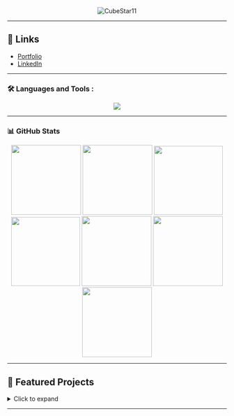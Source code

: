 <div id="header" align="center">
  <img src="https://komarev.com/ghpvc/?username=CubeStar1&style=flat-square&color=blue" alt="CubeStar11"/>
</div>

---

## 🔗 Links
- [Portfolio](https://avinash.thecubestar.com/)
- [LinkedIn](https://in.linkedin.com/in/avinash-anish-2509b22a8)

---

### 🛠️ Languages and Tools :
<p align="center">
  <a href="https://skillicons.dev">
    <img src="https://skillicons.dev/icons?i=python,c,js,ts,html,css,nextjs,react,svelte,supabase,arduino,git" />
  </a>
</p>

---

### 📊 GitHub Stats
<div align="center">
  <img height="160em" src="http://github-readme-streak-stats.herokuapp.com?user=CubeStar1&theme=dark&background=000000"/>
  <img height="160em" src="https://github-readme-stats.vercel.app/api/?username=CubeStar1&count_private=true&theme=tokyonight&showicons=true"/>
  <img height="158em" src="https://github-profile-summary-cards.vercel.app/api/cards/profile-details?username=CubeStar1&theme=radical">
  <img height="158em" src="https://github-profile-summary-cards.vercel.app/api/cards/stats?username=CubeStar1&theme=radical">
  <img height="160em" src="https://github-profile-summary-cards.vercel.app/api/cards/repos-per-language?username=CubeStar1&theme=radical">
  <img height="160em" src="https://github-profile-summary-cards.vercel.app/api/cards/most-commit-language?username=CubeStar1&theme=radical">
  <img height="160em" src="https://github-profile-summary-cards.vercel.app/api/cards/productive-time?username=CubeStar1&theme=radical&utcOffset=8">
</div>

---

## 📌 Featured Projects
<details>
  <summary>Click to expand </summary>

| Project | Description | Tech Stack | Links |
|---------|-------------|------------|-------|
| Virtual Memory Dashboard | Real-time memory monitoring dashboard with system-wide insights, memory fragmentation analysis, and interactive visualizations | Next.js, TypeScript, TailwindCSS, C, Recharts | [GitHub](https://github.com/CubeStar1/memory-flow) |
| Data Structure Visualizer | Interactive web app for visualizing data structures and applications with step-by-step animations | Next.js, TypeScript, TailwindCSS, Framer Motion, React Flow | [Demo](https://dsa-visualizer-delta.vercel.app), [GitHub](https://github.com/CubeStar1/dsa-visualizer) |
| Learning Hub | AI-powered learning platform that transforms study materials into interactive content with podcast conversion and quiz generation | Next.js, TypeScript, TailwindCSS, Gemini, PlayAI | [Demo](https://learning-hub-ten.vercel.app), [GitHub](https://github.com/CubeStar1/learning-hub) |
| Health Monitor | Health monitoring application with real-time Arduino sensor integration and AI health assistant | Next.js, FastAPI, Arduino, Langchain, OpenAI API | [Demo](https://health-monitor-next.vercel.app), [GitHub](https://github.com/CubeStar1/health-monitor-next) |
| ReviewQuery AI | Natural language interface for Amazon review analysis with automated scraping and SQL query generation | Next.js, FastAPI, Flask, Langchain, OpenAI API| [GitHub](https://github.com/CubeStar1/amazon-reviews-chatbot) |
| EasySQL | Natural language to SQL converter with real-time query execution and result visualization | Next.js, TypeScript, FastAPI, OpenAI API, Supabase | [Demo](https://easy-sql.netlify.app), [GitHub](https://github.com/CubeStar1/text-to-sql) |
| KCET-Scraper | Web scraping tool for KCET counselling results | Next.js, Python, Playwright, BeautifulSoup, Supabase | [Demo](https://kcet-scraper.vercel.app), [GitHub](https://github.com/CubeStar1/kcet-scraper) |
| Quantum Chat | Secure chat system using Quantum Key Distribution for cryptographic key generation | Svelte, TypeScript, FastAPI, Qiskit, WebSockets | [Demo](https://quantum-chat.vercel.app), [GitHub](https://github.com/CubeStar1/QuantumChat) |
| LoadPredictor | LSTM-based model for short-term load forecasting in power grids | Python, TensorFlow, Keras, Streamlit | [Demo](https://loadpredictor.streamlit.app), [GitHub](https://github.com/CubeStar1/LoadPredictor) |
| ChemPredictor | Web interface for predicting thermodynamic properties using ANN | Streamlit, TensorFlow, Python, Gemini Pro | [Demo](https://chempredictor.streamlit.app), [GitHub](https://github.com/CubeStar1/chem-predictor) |

</details>

---

